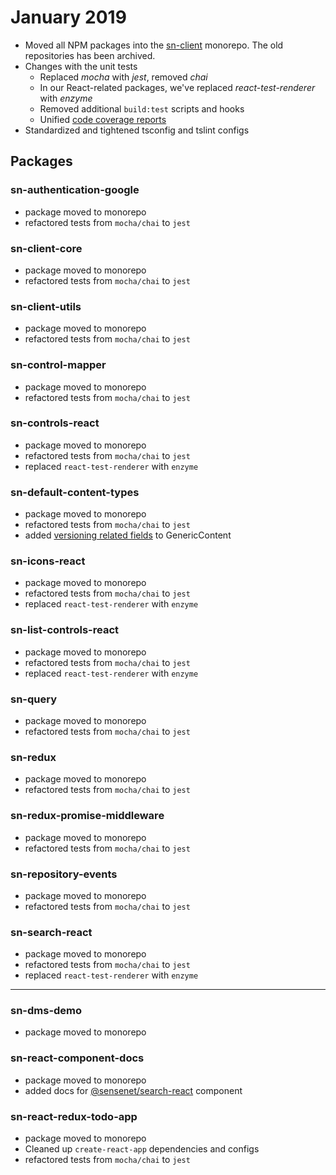 # January 2019

- Moved all NPM packages into the [sn-client](https://github.com/SenseNet/sn-client) monorepo. The old repositories has been archived.
- Changes with the unit tests
  - Replaced _mocha_ with _jest_, removed _chai_
  - In our React-related packages, we've replaced _react-test-renderer_ with _enzyme_
  - Removed additional `build:test` scripts and hooks
  - Unified [code coverage reports](https://codecov.io/gh/SenseNet/sn-client)
- Standardized and tightened tsconfig and tslint configs

## Packages

### sn-authentication-google

- package moved to monorepo
- refactored tests from `mocha/chai` to `jest`

### sn-client-core

- package moved to monorepo
- refactored tests from `mocha/chai` to `jest`

### sn-client-utils

- package moved to monorepo
- refactored tests from `mocha/chai` to `jest`

### sn-control-mapper

- package moved to monorepo
- refactored tests from `mocha/chai` to `jest`

### sn-controls-react

- package moved to monorepo
- refactored tests from `mocha/chai` to `jest`
- replaced `react-test-renderer` with `enzyme`

### sn-default-content-types

- package moved to monorepo
- refactored tests from `mocha/chai` to `jest`
- added [versioning related fields](https://github.com/SenseNet/sn-client/issues/30) to GenericContent

### sn-icons-react

- package moved to monorepo
- refactored tests from `mocha/chai` to `jest`
- replaced `react-test-renderer` with `enzyme`

### sn-list-controls-react

- package moved to monorepo
- refactored tests from `mocha/chai` to `jest`
- replaced `react-test-renderer` with `enzyme`

### sn-query

- package moved to monorepo
- refactored tests from `mocha/chai` to `jest`

### sn-redux

- package moved to monorepo
- refactored tests from `mocha/chai` to `jest`

### sn-redux-promise-middleware

- package moved to monorepo
- refactored tests from `mocha/chai` to `jest`

### sn-repository-events

- package moved to monorepo
- refactored tests from `mocha/chai` to `jest`

### sn-search-react

- package moved to monorepo
- refactored tests from `mocha/chai` to `jest`
- replaced `react-test-renderer` with `enzyme`

---

### sn-dms-demo

- package moved to monorepo

### sn-react-component-docs

- package moved to monorepo
- added docs for [@sensenet/search-react](https://www.npmjs.com/package/@sensenet/search-react) component

### sn-react-redux-todo-app

- package moved to monorepo
- Cleaned up `create-react-app` dependencies and configs
- refactored tests from `mocha/chai` to `jest`

